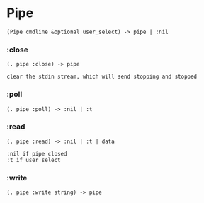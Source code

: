 # Pipe

```code
(Pipe cmdline &optional user_select) -> pipe | :nil
```

### :close

```code
(. pipe :close) -> pipe

clear the stdin stream, which will send stopping and stopped
```

### :poll

```code
(. pipe :poll) -> :nil | :t
```

### :read

```code
(. pipe :read) -> :nil | :t | data

:nil if pipe closed
:t if user select
```

### :write

```code
(. pipe :write string) -> pipe
```

